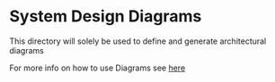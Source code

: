 # System Design Diagrams

This directory will solely be used to define and generate architectural diagrams

For more info on how to use Diagrams see [here](https://diagrams.mingrammer.com/docs/guides/diagram)
